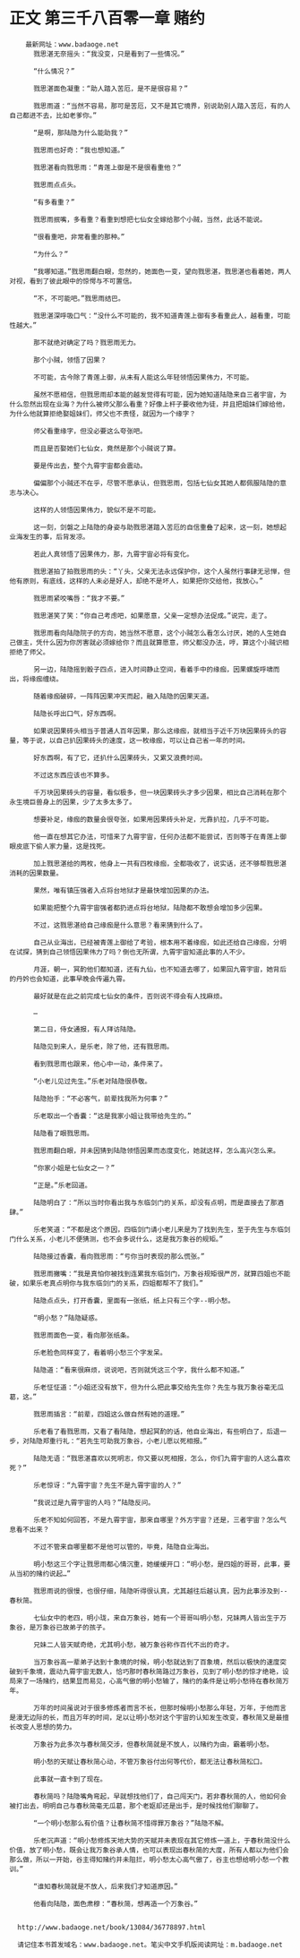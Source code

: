 # 正文 第三千八百零一章 赌约
        最新网址：www.badaoge.net
          戮思湛无奈摇头：“我没变，只是看到了一些情况。”
      
          “什么情况？”
      
          戮思湛面色凝重：“助人踏入苦厄，是不是很容易？”
      
          戮思雨道：“当然不容易，那可是苦厄，又不是其它境界，别说助别人踏入苦厄，有的人自己都进不去，比如老爹你。”
      
          “是啊，那陆隐为什么能助我？”
      
          戮思雨也好奇：“我也想知道。”
      
          戮思湛看向戮思雨：“青莲上御是不是很看重他？”
      
          戮思雨点点头。
      
          “有多看重？”
      
          戮思雨抿嘴，多看重？看重到想把七仙女全嫁给那个小贼，当然，此话不能说。
      
          “很看重吧，非常看重的那种。”
      
          “为什么？”
      
          “我哪知道。”戮思雨翻白眼，忽然的，她面色一变，望向戮思湛，戮思湛也看着她，两人对视，看到了彼此眼中的惊愕与不可置信。
      
          “不，不可能吧。”戮思雨结巴。
      
          戮思湛深呼吸口气：“没什么不可能的，我不知道青莲上御有多看重此人，越看重，可能性越大。”
      
          那不就绝对确定了吗？戮思雨无力。
      
          那个小贼，领悟了因果？
      
          不可能，古今除了青莲上御，从未有人能这么年轻领悟因果伟力，不可能。
      
          虽然不愿相信，但戮思雨却本能的越发觉得有可能，因为她知道陆隐来自三者宇宙，为什么忽然出现在业海？为什么被师父那么看重？好像上杆子要收他为徒，并且把姐妹们嫁给他，为什么他就算拒绝娶姐妹们，师父也不责怪，就因为一个缘字？
      
          师父看重缘字，但没必要这么夸张吧。
      
          而且是否娶她们七仙女，竟然是那个小贼说了算。
      
          要是传出去，整个九霄宇宙都会震动。
      
          偏偏那个小贼还不在乎，尽管不愿承认，但戮思雨，包括七仙女其她人都佩服陆隐的意志与决心。
      
          这样的人领悟因果伟力，貌似不是不可能。
      
          这一刻，剑磐之上陆隐的身姿与助戮思湛踏入苦厄的自信重叠了起来，这一刻，她想起业海发生的事，后背发凉。
      
          若此人真领悟了因果伟力，那，九霄宇宙必将有变化。
      
          戮思湛拍了拍戮思雨的头：“丫头，父亲无法永远保护你，这个人虽然行事肆无忌惮，但他有原则，有底线，这样的人未必是好人，却绝不是坏人，如果把你交给他，我放心。”
      
          戮思雨紧咬嘴唇：“我才不要。”
      
          戮思湛笑了笑：“你自己考虑吧，如果愿意，父亲一定想办法促成。”说完，走了。
      
          戮思雨看向陆隐院子的方向，她当然不愿意，这个小贼怎么看怎么讨厌，她的人生她自己做主，凭什么因为你厉害就必须嫁给你？而且就算愿意，师父都没办法，哼，算这个小贼识相拒绝了师父。
      
          另一边，陆隐摇到骰子四点，进入时间静止空间，看着手中的缘痂，因果螺旋呼啸而出，将缘痂缠绕。
      
          随着缘痂破碎，一阵阵因果冲天而起，融入陆隐的因果天道。
      
          陆隐长呼出口气，好东西啊。
      
          如果说因果砖头相当于普通人百年因果，那么这缘痂，就相当于近千万块因果砖头的容量，等于说，以自己扒因果砖头的速度，这一枚缘痂，可以让自己省一年的时间。
      
          好东西啊，有了它，还扒什么因果砖头，又累又浪费时间。
      
          不过这东西应该也不算多。
      
          千万块因果砖头的容量，看似极多，但一块因果砖头才多少因果，相比自己消耗在那个永生境巨兽身上的因果，少了太多太多了。
      
          想要补足，缘痂的数量会很夸张，如果用因果砖头补足，光靠扒拉，几乎不可能。
      
          他一直在想其它办法，可惜来了九霄宇宙，任何办法都不能尝试，否则等于在青莲上御眼皮底下偷人家力量，这是找死。
      
          加上戮思湛给的两枚，他身上一共有四枚缘痂，全都吸收了，说实话，还不够帮戮思湛消耗的因果数量。
      
          果然，唯有镇压强者入点将台地狱才是最快增加因果的办法。
      
          如果能把整个九霄宇宙强者都扔进点将台地狱，陆隐都不敢想会增加多少因果。
      
          不过，这戮思湛给自己缘痂是什么意思？看来猜到什么了。
      
          自己从业海出，已经被青莲上御给了考验，根本用不着缘痂，如此还给自己缘痂，分明在试探，猜到自己领悟因果伟力了吗？倒也无所谓，九霄宇宙知道此事的人不少。
      
          月涯，朝一，冥酌他们都知道，还有九仙，也不知道去哪了，如果回九霄宇宙，她背后的丹妗也会知道，此事早晚会传遍九霄。
      
          最好就是在此之前完成七仙女的条件，否则说不得会有人找麻烦。
      
          …
      
          第二日，侍女通报，有人拜访陆隐。
      
          陆隐见到来人，是乐老，除了他，还有戮思雨。
      
          看到戮思雨也跟来，他心中一动，条件来了。
      
          “小老儿见过先生。”乐老对陆隐很恭敬。
      
          陆隐抬手：“不必客气，前辈找我所为何事？”
      
          乐老取出一个香囊：“这是我家小姐让我带给先生的。”
      
          陆隐看了眼戮思雨。
      
          戮思雨翻白眼，并未因猜到陆隐领悟因果而态度变化，她就这样，怎么高兴怎么来。
      
          “你家小姐是七仙女之一？”
      
          “正是。”乐老回道。
      
          陆隐明白了：“所以当时你看出我与东临剑门的关系，却没有点明，而是直接去了那酒肆。”
      
          乐老笑道：“不都是这个原因，四临剑门请小老儿来是为了找到先生，至于先生与东临剑门什么关系，小老儿不便猜测，也不会多说什么，这是我万象谷的规矩。”
      
          陆隐接过香囊，看向戮思雨：“亏你当时表现的那么慌张。”
      
          戮思雨撇嘴：“我是真怕你被找到连累我东临剑门，万象谷规矩很严厉，就算四姐也不能破，如果乐老真点明你与我东临剑门的关系，四姐都帮不了我们。”
      
          陆隐点点头，打开香囊，里面有一张纸，纸上只有三个字--明小愁。
      
          “明小愁？”陆隐疑惑。
      
          戮思雨面色一变，看向那张纸条。
      
          乐老脸色同样变了，看着明小愁三个字发呆。
      
          陆隐道：“看来很麻烦，说说吧，否则就凭这三个字，我什么都不知道。”
      
          乐老怔怔道：“小姐还没有放下，但为什么把此事交给先生你？先生与我万象谷毫无瓜葛，这。”
      
          戮思雨插言：“前辈，四姐这么做自然有她的道理。”
      
          乐老看了看戮思雨，又看了看陆隐，想起冥酌的话，他自业海出，有些明白了，后退一步，对陆隐郑重行礼：“若先生可助我万象谷，小老儿愿以死相报。”
      
          陆隐无语：“戮思湛喜欢以死明志，你又要以死相报，怎么，你们九霄宇宙的人这么喜欢死？”
      
          乐老惊讶：“九霄宇宙？先生不是九霄宇宙的人？”
      
          “我说过是九霄宇宙的人吗？”陆隐反问。
      
          乐老不知如何回答，不是九霄宇宙，那来自哪里？外方宇宙？还是，三者宇宙？怎么气息看不出来？
      
          不过不管来自哪里都不是他可以管的，毕竟，陆隐自业海出。
      
          明小愁这三个字让戮思雨都心情沉重，她缓缓开口：“明小愁，是四姐的哥哥，此事，要从当初的赌约说起…”
      
          戮思雨说的很慢，也很仔细，陆隐听得很认真，尤其越往后越认真，因为此事涉及到--春秋简。
      
          七仙女中的老四，明小珑，来自万象谷，她有一个哥哥叫明小愁，兄妹两人皆出生于万象谷，是万象谷已故弟子的孩子。
      
          兄妹二人皆天赋奇绝，尤其明小愁，被万象谷称作百代不出的奇才。
      
          当万象谷高一辈弟子达到十象境的时候，明小愁就达到了百象境，然后以极快的速度突破到千象境，震动九霄宇宙无数人，恰巧那时春秋简路过万象谷，见到了明小愁的惊才绝艳，设局来了一场赌约，结果显而易见，心高气傲的明小愁输了，赌约的条件是让明小愁待在春秋简万年。
      
          万年的时间虽说对于很多修炼者而言不长，但那时候明小愁那么年轻，万年，于他而言是漫无边际的长，而且万年的时间，足以让明小愁对这个宇宙的认知发生改变，春秋简又是最擅长改变人思想的势力。
      
          万象谷为此多次与春秋简交涉，但春秋简就是不放人，以赌约为由，霸着明小愁。
      
          明小愁的天赋让春秋简心动，不管万象谷付出何等代价，都无法让春秋简松口。
      
          此事就一直卡到了现在。
      
          春秋简吗？陆隐嘴角弯起，早就想找他们了，自己闯天门，若非春秋简的人，他如何会被打出去，明明自己与春秋简毫无瓜葛，那个老妪却还是出手，是时候找他们聊聊了。
      
          “一个明小愁那么有价值？让春秋简不惜得罪万象谷？”陆隐不解。
      
          乐老沉声道：“明小愁修炼天地大势的天赋并未表现在其它修炼一道上，于春秋简没什么价值，放了明小愁，既会让我万象谷承人情，也可以表现出春秋简的大度，所有人都以为他们会那么做，所以一开始，谷主得知赌约并未阻拦，明小愁太心高气傲了，谷主也想给明小愁一个教训。”
      
          “谁知春秋简就是不放人，后来我们才知道原因。”
      
          他看向陆隐，面色肃穆：“春秋简，想再造一个万象谷。”
      
      
      http://www.badaoge.net/book/13084/36778897.html
      
      请记住本书首发域名：www.badaoge.net。笔尖中文手机版阅读网址：m.badaoge.net